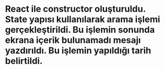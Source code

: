 # React ile constructor oluşturuldu. State yapısı kullanılarak arama işlemi gerçekleştirildi. Bu işlemin sonunda ekrana içerik bulunamadı mesajı yazdırıldı. Bu işlemin yapıldığı tarih belirtildi.
